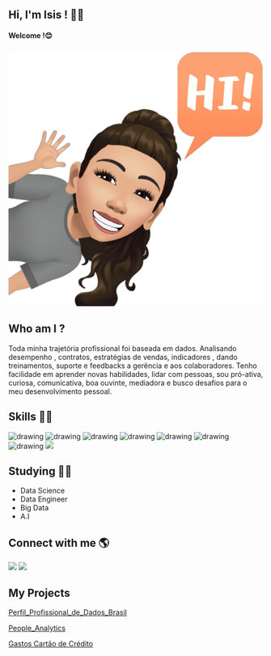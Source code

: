 ## Hi, I'm Isis ! 👩👋
#### Welcome !😊
###
![GitHub_Logo](fbavatar_1629858115414_6836120412915171456.png)
## Who am I ?


Toda minha trajetória profissional foi baseada em dados.
Analisando desempenho , contratos, estratégias de vendas, indicadores , dando treinamentos, suporte e feedbacks a gerência e aos colaboradores.
Tenho facilidade em aprender novas habilidades, lidar com pessoas, sou pró-ativa, curiosa, comunicativa, boa ouvinte, mediadora e busco desafios para o meu desenvolvimento pessoal.




## Skills 👩‍💻


<img src="https://encrypted-tbn0.gstatic.com/images?q=tbn:ANd9GcQYygpxE_XKjZDoV9GwPlXbx96Yt2xJDZZYJ-QevV-XfxNDY7wNoqqKDVjLsGyg1fVFffI&usqp=CAU" alt="drawing" width="40"/>  <img src="https://www.blue2purple.com/wp-content/uploads/2017/05/52.jpg" alt="drawing" width="40"/>  <img src="https://cdn.icon-icons.com/icons2/2397/PNG/512/microsoft_office_excel_logo_icon_145720.png" alt="drawing" width="40"/>  <img src="https://aptonic.com/blog/wp-content/uploads/2015/08/python-logo.png" alt="drawing" width="40"/>  <img src="https://p.kindpng.com/picc/s/574-5747046_python-pandas-logo-transparent-hd-png-download.png" alt="drawing" width="40"/>  <img src="https://encrypted-tbn0.gstatic.com/images?q=tbn:ANd9GcQofaLU1xF_18T5qp53gWmPwKfuOvAsOB3Vka1DUMLZ6FCNSDpR-U0T37S35bEc_-jd48g&usqp=CAU" alt="drawing" width="40"/>  <img src="https://i1.wp.com/www.vooo.pro/insights/wp-content/uploads/2017/03/181074LOGO.jpg?fit=400%2C400&ssl=1" alt="drawing" width="40"/>  <img src="https://raw.githubusercontent.com/donnemartin/data-science-ipython-notebooks/master/images/numpy.png" width="40"/>  


## Studying 👩‍🎓

* Data Science
* Data Engineer
* Big Data
* A.I

## Connect with me 🌎

[<img src="https://img2.gratispng.com/20171202/f59/linkedin-download-png-5a22d420d16602.1978549215122319688577.jpg" width="40"/>](https://www.linkedin.com/in/isis-karina)  [<img src="https://e7.pngegg.com/pngimages/284/477/png-clipart-computer-icons-graphy-instagram-logo-instagram-logo-miscellaneous-text.png" width="40"/>](https://www.instagram.com/invites/contact/?i=125ba1usor69b&utm_content=4ubyr1)

## My Projects

[
Perfil_Profissional_de_Dados_Brasil](https://github.com/IsisKarina/Perfil_Profissional_de_Dados_Brasil)

[People_Analytics](https://github.com/IsisKarina/People_Analytics)

[Gastos Cartão de Crédito](https://github.com/IsisKarina/Gastos_Cartao_de_Credito)


<!--
**IsisKarina/IsisKarina** is a ✨ _special_ ✨ repository because its `README.md` (this file) appears on your GitHub profile.

Here are some ideas to get you started:

- 🔭 I’m currently working on ...
- 🌱 I’m currently learning ...
- 👯 I’m looking to collaborate on ...
- 🤔 I’m looking for help with ...
- 💬 Ask me about ...
- 📫 How to reach me: ...
- 😄 Pronouns: ...
- ⚡ Fun fact: ...
-->
